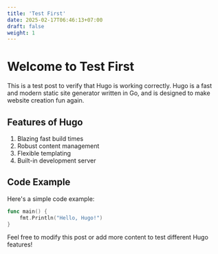 ```yaml
---
title: 'Test First'
date: 2025-02-17T06:46:13+07:00
draft: false
weight: 1
---
```


# Welcome to Test First

This is a test post to verify that Hugo is working correctly. Hugo is a fast and modern static site generator written in Go, and is designed to make website creation fun again.

## Features of Hugo

1. Blazing fast build times
2. Robust content management
3. Flexible templating
4. Built-in development server

## Code Example

Here's a simple code example:

```go
func main() {
    fmt.Println("Hello, Hugo!")
}
```

Feel free to modify this post or add more content to test different Hugo features!

